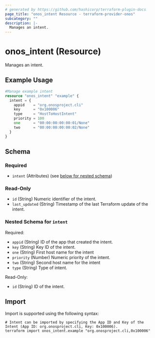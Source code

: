 ```yaml
---
# generated by https://github.com/hashicorp/terraform-plugin-docs
page_title: "onos_intent Resource - terraform-provider-onos"
subcategory: ""
description: |-
  Manages an intent.
---
```


# onos_intent (Resource)

Manages an intent.

## Example Usage

```terraform
#Manage example intent
resource "onos_intent" "example" {
  intent = {
    appid    = "org.onosproject.cli"
    key      = "0x100006"
    type     = "HostToHostIntent"
    priority = 100
    one      = "00:00:00:00:00:01/None"
    two      = "00:00:00:00:00:02/None"
  }
}
```

<!-- schema generated by tfplugindocs -->
## Schema

### Required

- `intent` (Attributes) (see [below for nested schema](#nestedatt--intent))

### Read-Only

- `id` (String) Numeric identifier of the intent.
- `last_updated` (String) Timestamp of the last Terraform update of the intent.

<a id="nestedatt--intent"></a>
### Nested Schema for `intent`

Required:

- `appid` (String) ID of the app that created the intent.
- `key` (String) Key ID of the intent.
- `one` (String) First host name for the intent
- `priority` (Number) Numeric priority of the intent.
- `two` (String) Second host name for the intent
- `type` (String) Type of intent.

Read-Only:

- `id` (String) ID of the intent.

## Import

Import is supported using the following syntax:

```shell
# Intent can be imported by specifying the App ID and Key of the Intent (App ID: org.onosproject.cli, Key: 0x100006).
terraform import onos_intent.example "org.onosproject.cli,0x100006"
```
